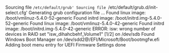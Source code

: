 Sourcing file `/etc/default/grub'
Sourcing file `/etc/default/grub.d/init-select.cfg'
Generating grub configuration file ...
Found linux image: /boot/vmlinuz-5.4.0-52-generic
Found initrd image: /boot/initrd.img-5.4.0-52-generic
Found linux image: /boot/vmlinuz-5.4.0-42-generic
Found initrd image: /boot/initrd.img-5.4.0-42-generic
ERROR: isw: wrong number of devices in RAID set "isw_dihahcbehf_Volume1" [1/2] on /dev/sdb
Found Windows Boot Manager on /dev/sdd2@/EFI/Microsoft/Boot/bootmgfw.efi
Adding boot menu entry for UEFI Firmware Settings
done